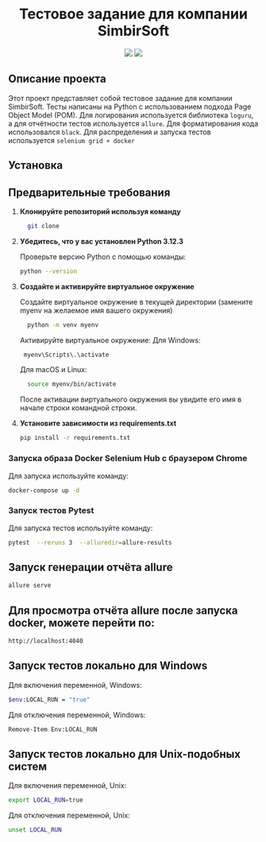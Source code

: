 
<!-- Заголовок -->
<h1 align="center">
  <br>
  Тестовое задание для компании SimbirSoft
  <br>
</h1>
<!-- Описание -->
<p align="center">
  <a href="https://github.com/blackcater/blackcater/raw/main/images/Hi.gif" target="_blank">
  </a>
</p>
<!-- Иконки -->
<p align="center">
  <img src="https://img.shields.io/badge/Python-3.12.3-green">
  <img src="https://img.shields.io/badge/Page Object Model-red">
</p>

## Описание проекта

Этот проект представляет собой тестовое задание для компании SimbirSoft. Тесты написаны на Python с использованием подхода Page Object Model (POM). Для логирования используется библиотека `loguru`, а для отчётности тестов используется `allure`. Для форматирования кода использовался `black`. Для распределения и запуска тестов используется `selenium grid + docker`

## Установка

## Предварительные требования

1. **Клонируйте репозиторий используя команду**
    ```bash
      git clone
    ```

2. **Убедитесь, что у вас установлен Python 3.12.3**

   Проверьте версию Python с помощью команды:
   ```bash
   python --version
    ```
3. **Создайте и активируйте виртуальное окружение**
   
   Создайте виртуальное окружение в текущей директории (замените myenv на желаемое имя вашего окружения)
    ```bash
      python -m venv myenv
    ```
    Активируйте виртуальное окружение:
    Для Windows:
    ```bash
     myenv\Scripts\.\activate 
   ```
    Для macOS и Linux: 
   ```bash
     source myenv/bin/activate
    ```
    После активации виртуального окружения вы увидите его имя в начале строки командной строки.

5. **Установите зависимости из requirements.txt**
    
    ```bash
    pip install -r requirements.txt
   ```
        
### Запуска образа Docker Selenium Hub с браузером Chrome
Для запуска используйте команду: 
```bash
docker-compose up -d
   ```

### Запуск тестов Pytest
Для запуска тестов используйте команду: 
```bash
pytest  --reruns 3  --alluredir=allure-results
   ```

## Запуск генерации отчёта allure
```bash
allure serve
 ```

## Для просмотра отчёта allure после запуска docker, можете перейти по:
```bash
http://localhost:4040
 ```
## Запуск тестов локально для Windows
Для включения переменной, Windows: 
```bash
$env:LOCAL_RUN = "true" 
```
Для отключения переменной, Windows: 
```bash
Remove-Item Env:LOCAL_RUN 
```

## Запуск тестов локально для Unix-подобных систем
Для включения переменной, Unix:
```bash
export LOCAL_RUN=true 
```
Для отключения переменной, Unix:
```bash
unset LOCAL_RUN 
```

